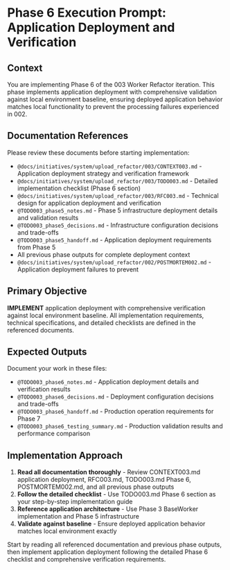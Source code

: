 # Phase 6 Execution Prompt: Application Deployment and Verification

## Context
You are implementing Phase 6 of the 003 Worker Refactor iteration. This phase implements application deployment with comprehensive validation against local environment baseline, ensuring deployed application behavior matches local functionality to prevent the processing failures experienced in 002.

## Documentation References
Please review these documents before starting implementation:
- `@docs/initiatives/system/upload_refactor/003/CONTEXT003.md` - Application deployment strategy and verification framework
- `@docs/initiatives/system/upload_refactor/003/TODO003.md` - Detailed implementation checklist (Phase 6 section)
- `@docs/initiatives/system/upload_refactor/003/RFC003.md` - Technical design for application deployment and verification
- `@TODO003_phase5_notes.md` - Phase 5 infrastructure deployment details and validation results
- `@TODO003_phase5_decisions.md` - Infrastructure configuration decisions and trade-offs
- `@TODO003_phase5_handoff.md` - Application deployment requirements from Phase 5
- All previous phase outputs for complete deployment context
- `@docs/initiatives/system/upload_refactor/002/POSTMORTEM002.md` - Application deployment failures to prevent

## Primary Objective
**IMPLEMENT** application deployment with comprehensive verification against local environment baseline. All implementation requirements, technical specifications, and detailed checklists are defined in the referenced documents.

## Expected Outputs
Document your work in these files:
- `@TODO003_phase6_notes.md` - Application deployment details and verification results
- `@TODO003_phase6_decisions.md` - Deployment configuration decisions and trade-offs
- `@TODO003_phase6_handoff.md` - Production operation requirements for Phase 7
- `@TODO003_phase6_testing_summary.md` - Production validation results and performance comparison

## Implementation Approach
1. **Read all documentation thoroughly** - Review CONTEXT003.md application deployment, RFC003.md, TODO003.md Phase 6, POSTMORTEM002.md, and all previous phase outputs
2. **Follow the detailed checklist** - Use TODO003.md Phase 6 section as your step-by-step implementation guide
3. **Reference application architecture** - Use Phase 3 BaseWorker implementation and Phase 5 infrastructure
4. **Validate against baseline** - Ensure deployed application behavior matches local environment exactly

Start by reading all referenced documentation and previous phase outputs, then implement application deployment following the detailed Phase 6 checklist and comprehensive verification requirements.